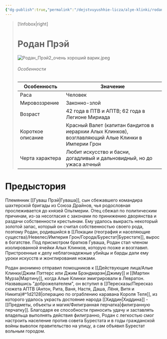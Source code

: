 ```yaml
---
{"dg-publish":true,"permalink":"/dejstvuyushhie-licza/alye-klinki/rodan-prej/","dgPassFrontmatter":true}
---
```


> [!infobox|right]
> # Родан Прэй
> ![Родан_Прэй2_очень хороший варик.jpeg](/img/user/%D0%98%D0%B7%D0%BE%D0%B1%D1%80%D0%B0%D0%B6%D0%B5%D0%BD%D0%B8%D1%8F/%D0%A0%D0%BE%D0%B4%D0%B0%D0%BD_%D0%9F%D1%80%D1%8D%D0%B92_%D0%BE%D1%87%D0%B5%D0%BD%D1%8C%20%D1%85%D0%BE%D1%80%D0%BE%D1%88%D0%B8%D0%B9%20%D0%B2%D0%B0%D1%80%D0%B8%D0%BA.jpeg)
> ###### Особенности
> | Особенность | Значение |
> | ---- | ---- |
> | Раса | Человек|
> | Мировоззрение | Законно-злой |
> | Возраст | 42 года в ПТВ и АПТВ; 62 года в Легионе Мириада|
> | Короткое описание |Красный Валет (капитан бандитов в иерархии Алых Клинков), возглавляющий Алые Клинки в Империи Грон |
> | Черта характера |Любит искусство и басни, догадливый и дальновидный, но до ужаса алчный|

# Предыстория

Племянник [[Гуваш Прэй\|Гуваша]], сын сбежавшего командира шахтерской бригады из Союза Драйнов, чья родословная прослеживается до князей Ольтмерии. Отец сбежал по политическим причинам, из-за несогласия с законами по принижению дворянства и раздачи собственности крестьянам. Ему удалось выкрасть некоторый золотой запас, который он считал собственностью своего рода, поэтому Родан, родившийся в [[Локации (география и населяющие существа)/Невелес/Империя Грон/Города/Бурестат\|Бурестате]], вырос в богатстве. Под присмотром братков Гуваша, Родан стал членом изолированной ячейки Алых Клинков, которую позже и возглавил. Пристроенные к делу неблагонадежные убийцы и барды дали ему уроки искусств и жонглирования ножами.

Родан анонимно отправил помощников к [[Действующие лица/Алые Клинки/Джим Пэттерс или Джим Брэндмарэн\|Джиму]] и [[Мартин Мурза\|Мартину]], когда Алые Клинки эмигрировали в Левратон. Назвавшись "доброжелателем", он вступил в [[Пересказы/Пересказ сюжета АПТВ (Антон, Рита, Ваня, Настя, Даша, Лёня, Витя и Никита)#^1d2128\|операцию по ограблению каравана Короля Теля]], из которого удалось украсть достояние народа [[Хиддин\|Хиддина]] - [[Предметы, объекты и магия/Филигранная перчатка\|филигранную перчатку]]. Благодаря ее способности приносить удачу и заставлять владельца выполнять действия филигранно, Родан с легкостью смог настроить население против совета Бурестата и в годы гражданской войны выволок правительство на улицу, а сам объявил Бурестат вольным городом.

